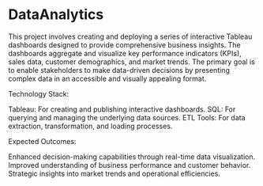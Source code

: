 # DataAnalytics
This project involves creating and deploying a series of interactive Tableau dashboards designed to provide comprehensive business insights. The dashboards aggregate and visualize key performance indicators (KPIs), sales data, customer demographics, and market trends. The primary goal is to enable stakeholders to make data-driven decisions by presenting complex data in an accessible and visually appealing format.

Technology Stack:

Tableau: For creating and publishing interactive dashboards.
SQL: For querying and managing the underlying data sources.
ETL Tools: For data extraction, transformation, and loading processes.

Expected Outcomes:

Enhanced decision-making capabilities through real-time data visualization.
Improved understanding of business performance and customer behavior.
Strategic insights into market trends and operational efficiencies.


